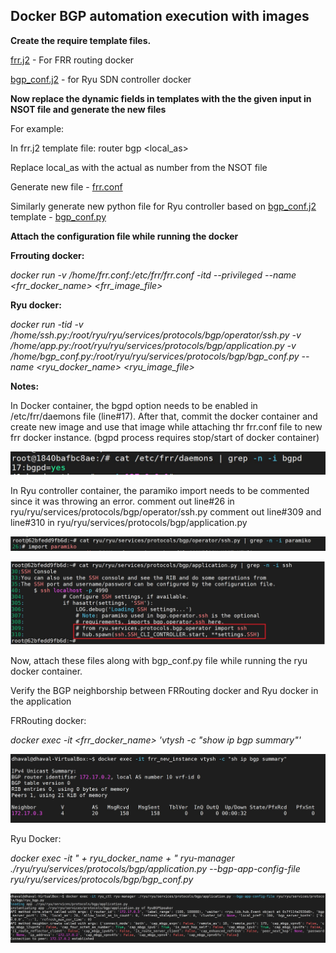 ## Docker BGP automation execution with images

**Create the require template files.**

[frr.j2](../../templates/frr.j2) - For FRR routing docker 

[bgp_conf.j2](../../templates/bgp_conf.j2) - for Ryu SDN controller docker

**Now replace the dynamic fields in templates with the the given input in NSOT file and generate the new files**

For example:

In frr.j2 template file: router bgp <local_as>

Replace local_as with the actual as number from the NSOT file

Generate new file - [frr.conf](../../ConfigFiles/frr.conf)

Similarly generate new python file for Ryu controller based on [bgp_conf.j2](../../templates/bgp_conf.j2) template - [bgp_conf.py](../../templates/bgp_conf.py)

**Attach the configuration file while running the docker**

**Frrouting docker:**

_docker run -v /home/frr.conf:/etc/frr/frr.conf -itd --privileged --name <frr_docker_name> <frr_image_file>_

**Ryu docker:**

_docker run -tid -v /home/ssh.py:/root/ryu/ryu/services/protocols/bgp/operator/ssh.py
-v /home/app.py:/root/ryu/ryu/services/protocols/bgp/application.py
-v /home/bgp_conf.py:/root/ryu/ryu/services/protocols/bgp/bgp_conf.py --name <ryu_docker_name> <ryu_image_file>_

**Notes:**

In Docker container, the bgpd option needs to be enabled in /etc/frr/daemons file (line#17). After that, commit the docker container and create new image and use that image while attaching thr frr.conf file to new frr docker instance. (bgpd process requires stop/start of docker container)

![dameons_file](../../Images/bgpd_yes_frr.JPG)

In Ryu controller container, the paramiko import needs to be commented since it was throwing an error. comment out line#26 in ryu/ryu/services/protocols/bgp/operator/ssh.py comment out line#309 and line#310 in ryu/ryu/services/protocols/bgp/application.py

![ssh.py file](../../Images/comment_paramiko_ssh_py.JPG)


![application.py file](../../Images/comment_ssh_application.JPG)


Now, attach these files along with bgp_conf.py file while running the ryu docker container.

Verify the BGP neighborship between FRRouting docker and Ryu docker in the application

FRRouting docker:

_docker exec -it <frr_docker_name> 'vtysh -c "show ip bgp summary"'_

![frr_bgp_op](../../Images/frr_bgp.JPG)

Ryu Docker:

_docker exec -it " + ryu_docker_name + " ryu-manager ./ryu/ryu/services/protocols/bgp/application.py --bgp-app-config-file ryu/ryu/services/protocols/bgp/bgp_conf.py_

![ryu_bgp_op](../../Images/ryu_bgp.JPG)

